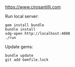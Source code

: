 <https://www.cirosantilli.com>

Run local server:

    gem install bundle
    bundle install
    xdg-open http://localhost:4000
    ./run

Update gems:

    bundle update
    git add Gemfile.lock

